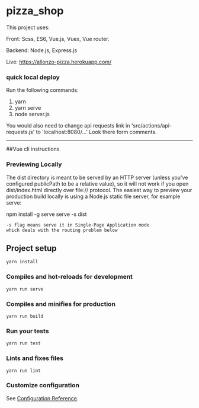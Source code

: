# pizza_shop

This project uses:

Front:
Scss, ES6, Vue.js, Vuex, Vue router.

Backend:
Node.js, Express.js

Live:
https://allonzo-pizza.herokuapp.com/

### quick local deploy

Run the following commands:

1. yarn
2. yarn serve
3. node server.js

You would also need to change api requests link in 'src/actions/api-requests.js' to 'localhost:8080/...'
Look there form comments.

---

##Vue cli instructions

### Previewing Locally

The dist directory is meant to be served by an HTTP server (unless you've configured publicPath to be a relative value), so it will not work if you open dist/index.html directly over file:// protocol. The easiest way to preview your production build locally is using a Node.js static file server, for example serve:

npm install -g serve
serve -s dist

    -s flag means serve it in Single-Page Application mode
    which deals with the routing problem below

## Project setup

```
yarn install
```

### Compiles and hot-reloads for development

```
yarn run serve
```

### Compiles and minifies for production

```
yarn run build
```

### Run your tests

```
yarn run test
```

### Lints and fixes files

```
yarn run lint
```

### Customize configuration

See [Configuration Reference](https://cli.vuejs.org/config/).
